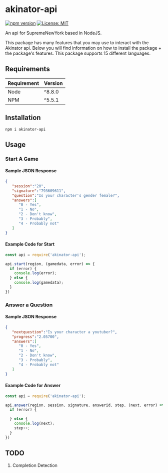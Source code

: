 # akinator-api
[![npm version](https://badge.fury.io/js/akinator-api.svg)](https://badge.fury.io/js/akinator-api)
[![License: MIT](https://img.shields.io/badge/License-MIT-blue.svg)](https://opensource.org/licenses/MIT)

An api for SupremeNewYork based in NodeJS.

This package has many features that you may use to interact with the Akinator api.
Below you will find information on how to install the package + the package's features.
This package supports 15 different languages.

## Requirements
| Requirement | Version |
| ---|---|
| Node | ^8.8.0 |
| NPM | ^5.5.1 |


## Installation

``npm i akinator-api``


## Usage

### Start A Game

#### Sample JSON Response

```json
{  
   "session":"20",
   "signature":"793609611",
   "question":"Is your character's gender female?",
   "answers":[  
      "0 - Yes",
      "1 - No",
      "2 - Don't know",
      "3 - Probably",
      "4 - Probably not"
   ]
}
```

#### Example Code for Start

```js
const api = require('akinator-api');

api.start(region, (gamedata, error) => {
  if (error) {
    console.log(error);
  } else {
    console.log(gamedata);
  }
})
```

### Answer a Question

#### Sample JSON Response

```json
{  
   "nextquestion":"Is your character a youtuber?",
   "progress":"2.05700",
   "answers":[  
      "0 - Yes",
      "1 - No",
      "2 - Don't know",
      "3 - Probably",
      "4 - Probably not"
   ]
}
```

#### Example Code for Answer

```js
const api = require('akinator-api');

api.answer(region, session, signature, answerid, step, (next, error) => {
  if (error) {

  } else {
    console.log(next);
    step++;
  }
})
```

## TODO

1. Completion Detection
